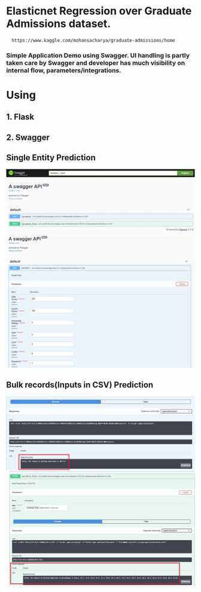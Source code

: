 # Elasticnet Regression over Graduate Admissions dataset.
      https://www.kaggle.com/mohansacharya/graduate-admissions/home

### Simple Application Demo using Swagger. UI handling is partly taken care by Swagger and developer has much visibility on internal flow, parameters/integrations.

# Using
##  1. Flask
##  2. Swagger


## Single Entity Prediction
<img src="imgs/Pic1.jpg" alt="My cool logo"/>
<img src="imgs/Pic2.jpg" alt="My cool logo"/>


## Bulk records(Inputs in CSV) Prediction 
<img src="imgs/Pic3.jpg" alt="My cool logo"/>
<img src="imgs/Pic4.jpg" alt="My cool logo"/>
